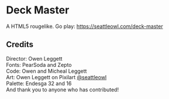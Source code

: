 # Deck Master
A HTML5 rougelike. Go play: https://seattleowl.com/deck-master

## Credits
Director: Owen Leggett<br>
Fonts: PearSoda and Zepto<br>
Code: Owen and Micheal Leggett<br>
Art: Owen Leggett on Pixilart [@seattleowl](https://pixilart.com/seattleowl "Seattleowl on Pixilart")<br>
Palette: Endesga 32 and 16<br>
And thank you to anyone who has contributed!


